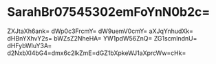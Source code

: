 # SarahBr07545302emFoYnN0b2c=
ZXJtaXh6ank=
dWp0c3FrcmY=
dW9uemV0cmY=
aXJqYnhudXk=
dHBnYXhvY2s=
bWZsZ2NheHA=
YW1pdW56ZnQ=
ZG1scmlndnU=
dHFybWluY3A=
d2NxbXl4bG4=dmx6c2lkZmE=dGZ1bXpkeWJ1aXprcWw=cHk=
